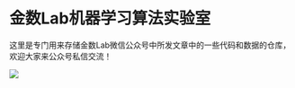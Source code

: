 # 金数Lab机器学习算法实验室
这里是专门用来存储金数Lab微信公众号中所发文章中的一些代码和数据的仓库，欢迎大家来公众号私信交流！

![](https://github.com/shiheqing/FinMath-Lab/blob/master/images/%E9%87%91%E6%95%B0lab_QRcode.jpg)
